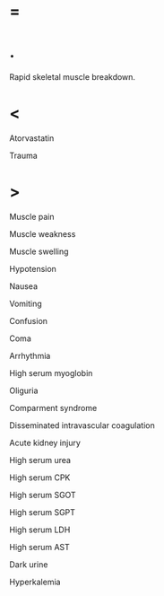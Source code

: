 # =

# .

Rapid skeletal muscle breakdown.

# <

Atorvastatin

Trauma

# >

Muscle pain

Muscle weakness

Muscle swelling

Hypotension

Nausea

Vomiting

Confusion

Coma

Arrhythmia

High serum myoglobin

Oliguria

Comparment syndrome

Disseminated intravascular coagulation

Acute kidney injury

High serum urea

High serum CPK

High serum SGOT

High serum SGPT

High serum LDH

High serum AST

Dark urine

Hyperkalemia
